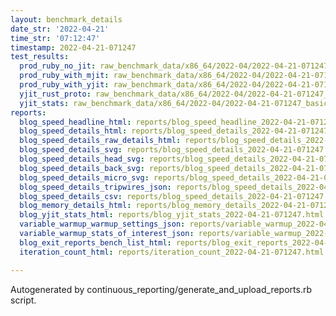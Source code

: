 ```yaml
---
layout: benchmark_details
date_str: '2022-04-21'
time_str: '07:12:47'
timestamp: 2022-04-21-071247
test_results:
  prod_ruby_no_jit: raw_benchmark_data/x86_64/2022-04/2022-04-21-071247_basic_benchmark_prod_ruby_no_jit.json
  prod_ruby_with_mjit: raw_benchmark_data/x86_64/2022-04/2022-04-21-071247_basic_benchmark_prod_ruby_with_mjit.json
  prod_ruby_with_yjit: raw_benchmark_data/x86_64/2022-04/2022-04-21-071247_basic_benchmark_prod_ruby_with_yjit.json
  yjit_rust_proto: raw_benchmark_data/x86_64/2022-04/2022-04-21-071247_basic_benchmark_yjit_rust_proto.json
  yjit_stats: raw_benchmark_data/x86_64/2022-04/2022-04-21-071247_basic_benchmark_yjit_stats.json
reports:
  blog_speed_headline_html: reports/blog_speed_headline_2022-04-21-071247.html
  blog_speed_details_html: reports/blog_speed_details_2022-04-21-071247.html
  blog_speed_details_raw_details_html: reports/blog_speed_details_2022-04-21-071247.raw_details.html
  blog_speed_details_svg: reports/blog_speed_details_2022-04-21-071247.svg
  blog_speed_details_head_svg: reports/blog_speed_details_2022-04-21-071247.head.svg
  blog_speed_details_back_svg: reports/blog_speed_details_2022-04-21-071247.back.svg
  blog_speed_details_micro_svg: reports/blog_speed_details_2022-04-21-071247.micro.svg
  blog_speed_details_tripwires_json: reports/blog_speed_details_2022-04-21-071247.tripwires.json
  blog_speed_details_csv: reports/blog_speed_details_2022-04-21-071247.csv
  blog_memory_details_html: reports/blog_memory_details_2022-04-21-071247.html
  blog_yjit_stats_html: reports/blog_yjit_stats_2022-04-21-071247.html
  variable_warmup_warmup_settings_json: reports/variable_warmup_2022-04-21-071247.warmup_settings.json
  variable_warmup_stats_of_interest_json: reports/variable_warmup_2022-04-21-071247.stats_of_interest.json
  blog_exit_reports_bench_list_html: reports/blog_exit_reports_2022-04-21-071247.bench_list.html
  iteration_count_html: reports/iteration_count_2022-04-21-071247.html

---
```

Autogenerated by continuous_reporting/generate_and_upload_reports.rb script.
